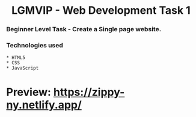 <h1 align="center">LGMVIP - Web Development Task 1</h1>

### Beginner Level Task - Create a Single page website.
### Technologies used
    * HTML5
    * CSS
    * JavaScript

# Preview: https://zippy-ny.netlify.app/